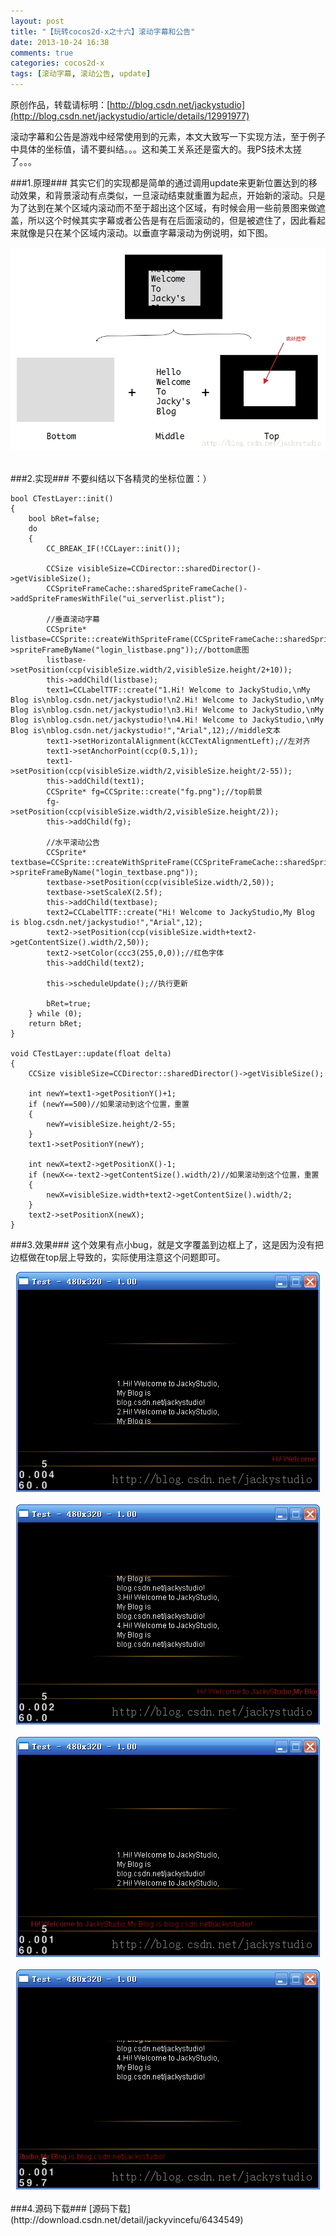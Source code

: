 ```yaml
---
layout: post
title: "【玩转cocos2d-x之十六】滚动字幕和公告"
date: 2013-10-24 16:38
comments: true
categories: cocos2d-x
tags: [滚动字幕, 滚动公告, update]
---
```

原创作品，转载请标明：[http://blog.csdn.net/jackystudio](http://blog.csdn.net/jackystudio/article/details/12991977)

滚动字幕和公告是游戏中经常使用到的元素，本文大致写一下实现方法，至于例子中具体的坐标值，请不要纠结。。。这和美工关系还是蛮大的。我PS技术太搓了。。。

###1.原理###
其实它们的实现都是简单的通过调用update来更新位置达到的移动效果，和背景滚动有点类似，一旦滚动结束就重置为起点，开始新的滚动。只是为了达到在某个区域内滚动而不至于超出这个区域，有时候会用一些前景图来做遮盖，所以这个时候其实字幕或者公告是有在后面滚动的，但是被遮住了，因此看起来就像是只在某个区域内滚动。以垂直字幕滚动为例说明，如下图。

<!-- more -->

<div align="center"><img src="/images/Blog/Play_cocos2dx_16/1.jpg" alt="" border="0" title="原理" /><br></br></div>

###2.实现###
不要纠结以下各精灵的坐标位置：）

	bool CTestLayer::init()  
	{  
    	bool bRet=false;  
    	do   
    	{  
        	CC_BREAK_IF(!CCLayer::init());  
  
        	CCSize visibleSize=CCDirector::sharedDirector()->getVisibleSize();  
        	CCSpriteFrameCache::sharedSpriteFrameCache()->addSpriteFramesWithFile("ui_serverlist.plist");  
  
        	//垂直滚动字幕  
        	CCSprite* listbase=CCSprite::createWithSpriteFrame(CCSpriteFrameCache::sharedSpriteFrameCache()->spriteFrameByName("login_listbase.png"));//bottom底图  
        	listbase->setPosition(ccp(visibleSize.width/2,visibleSize.height/2+10));  
        	this->addChild(listbase);  
        	text1=CCLabelTTF::create("1.Hi! Welcome to JackyStudio,\nMy Blog is\nblog.csdn.net/jackystudio!\n2.Hi! Welcome to JackyStudio,\nMy Blog is\nblog.csdn.net/jackystudio!\n3.Hi! Welcome to JackyStudio,\nMy Blog is\nblog.csdn.net/jackystudio!\n4.Hi! Welcome to JackyStudio,\nMy Blog is\nblog.csdn.net/jackystudio!","Arial",12);//middle文本  
        	text1->setHorizontalAlignment(kCCTextAlignmentLeft);//左对齐  
        	text1->setAnchorPoint(ccp(0.5,1));  
        	text1->setPosition(ccp(visibleSize.width/2,visibleSize.height/2-55));  
        	this->addChild(text1);  
        	CCSprite* fg=CCSprite::create("fg.png");//top前景  
        	fg->setPosition(ccp(visibleSize.width/2,visibleSize.height/2));  
        	this->addChild(fg);  
  
        	//水平滚动公告  
        	CCSprite* textbase=CCSprite::createWithSpriteFrame(CCSpriteFrameCache::sharedSpriteFrameCache()->spriteFrameByName("login_textbase.png"));  
        	textbase->setPosition(ccp(visibleSize.width/2,50));  
        	textbase->setScaleX(2.5f);  
        	this->addChild(textbase);  
        	text2=CCLabelTTF::create("Hi! Welcome to JackyStudio,My Blog is blog.csdn.net/jackystudio!","Arial",12);  
        	text2->setPosition(ccp(visibleSize.width+text2->getContentSize().width/2,50));  
        	text2->setColor(ccc3(255,0,0));//红色字体  
        	this->addChild(text2);  
  
        	this->scheduleUpdate();//执行更新  
  
        	bRet=true;  
    	} while (0);  
    	return bRet;  
	}  
  
	void CTestLayer::update(float delta)  
	{  
    	CCSize visibleSize=CCDirector::sharedDirector()->getVisibleSize();  
  
    	int newY=text1->getPositionY()+1;  
    	if (newY==500)//如果滚动到这个位置，重置  
    	{  
        	newY=visibleSize.height/2-55;  
    	}  
    	text1->setPositionY(newY);  
  	
    	int newX=text2->getPositionX()-1;  
    	if (newX<=-text2->getContentSize().width/2)//如果滚动到这个位置，重置  
    	{  
        	newX=visibleSize.width+text2->getContentSize().width/2;  
    	}  
    	text2->setPositionX(newX);  
	}  

###3.效果###
这个效果有点小bug，就是文字覆盖到边框上了，这是因为没有把边框做在top层上导致的，实际使用注意这个问题即可。
<div align="center"><img src="/images/Blog/Play_cocos2dx_16/2.jpg" alt="" border="0" title="字幕滚动和公告" /><br></br></div>
<div align="center"><img src="/images/Blog/Play_cocos2dx_16/3.jpg" alt="" border="0" title="字幕滚动和公告" /><br></br></div>
<div align="center"><img src="/images/Blog/Play_cocos2dx_16/4.jpg" alt="" border="0" title="字幕滚动和公告" /><br></br></div>
<div align="center"><img src="/images/Blog/Play_cocos2dx_16/5.jpg" alt="" border="0" title="字幕滚动和公告" /><br></br></div>
###4.源码下载###
[源码下载](http://download.csdn.net/detail/jackyvincefu/6434549)